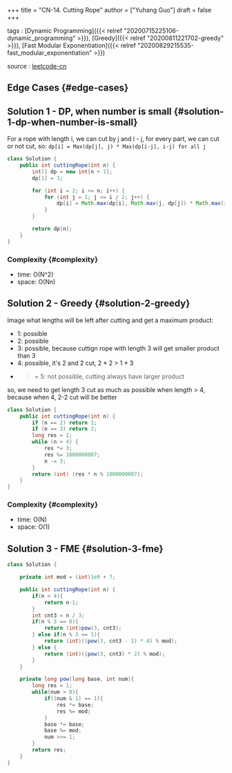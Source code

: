 +++
title = "CN-14. Cutting Rope"
author = ["Yuhang Guo"]
draft = false
+++

tags
: [Dynamic Programming]({{< relref "20200715225106-dynamic_programming" >}}), [Greedy]({{< relref "20200811221702-greedy" >}}), [Fast Modular Exponentiation]({{< relref "20200829215535-fast_modular_exponentiation" >}})

source
: [leetcode-cn](https://leetcode-cn.com/problems/jian-sheng-zi-lcof/)


## Edge Cases {#edge-cases}


## Solution 1 - DP, when number is small {#solution-1-dp-when-number-is-small}

For a rope with length i, we can cut by j and i - j, for every part, we can cut or not cut, so:
`dp[i] = Max(dp[j], j) * Max(dp[i-j], i-j) for all j`

```java
class Solution {
    public int cuttingRope(int n) {
        int[] dp = new int[n + 1];
        dp[1] = 1;

        for (int i = 2; i <= n; i++) {
            for (int j = 1; j <= i / 2; j++) {
                dp[i] = Math.max(dp[i], Math.max(j, dp[j]) * Math.max(i - j, dp[i - j]));
            }
        }

        return dp[n];
    }
}
```


### Complexity {#complexity}

-   time: O(N^2)
-   space: O(Nn)


## Solution 2 - Greedy {#solution-2-greedy}

Image what lengths will be left after cutting and get a maximum product:

-   1: possible
-   2: possible
-   3: possible, because cuttign rope with length 3 will get smaller product than 3
-   4: possible, it's 2 and 2 cut, 2 \* 2 > 1 \* 3
-   >= 5: not possible, cutting always have larger product

so, we need to get length 3 cut as much as possible when length > 4, because when 4, 2-2 cut will be better

```java
class Solution {
    public int cuttingRope(int n) {
        if (n == 2) return 1;
        if (n == 3) return 2;
        long res = 1;
        while (n > 4) {
            res *= 3;
            res %= 1000000007;
            n -= 3;
        }
        return (int) (res * n % 1000000007);
    }
}
```


### Complexity {#complexity}

-   time: O(N)
-   space: O(1)


## Solution 3 - FME {#solution-3-fme}

```java
class Solution {

    private int mod = (int)1e9 + 7;

    public int cuttingRope(int n) {
        if(n < 4){
            return n-1;
        }
        int cnt3 = n / 3;
        if(n % 3 == 0){
            return (int)pow(3, cnt3);
        } else if(n % 3 == 1){
            return (int)((pow(3, cnt3 - 1) * 4) % mod);
        } else {
            return (int)((pow(3, cnt3) * 2) % mod);
        }
    }

    private long pow(long base, int num){
        long res = 1;
        while(num > 0){
            if((num & 1) == 1){
                res *= base;
                res %= mod;
            }
            base *= base;
            base %= mod;
            num >>= 1;
        }
        return res;
    }
}
```
